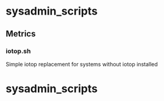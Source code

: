 # sysadmin_scripts

## Metrics
### iotop.sh
Simple iotop replacement for systems without iotop installed
# sysadmin_scripts
